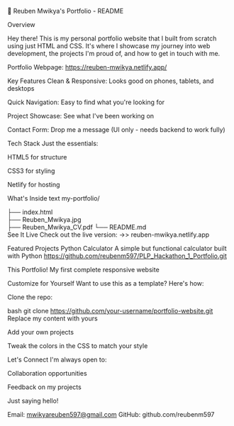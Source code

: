 🌟 Reuben Mwikya's Portfolio - README





Overview



Hey there! This is my personal portfolio website that I built from scratch using just HTML and CSS. It's where I showcase my journey into web development, the projects I'm proud of, and how to get in touch with me.

Portfolio Webpage:    https://reuben-mwikya.netlify.app/


Key Features
Clean & Responsive: Looks good on phones, tablets, and desktops

Quick Navigation: Easy to find what you're looking for

Project Showcase: See what I've been working on

Contact Form: Drop me a message (UI only - needs backend to work fully)

Tech Stack
Just the essentials:

HTML5 for structure

CSS3 for styling

Netlify for hosting

What's Inside
text
my-portfolio/


├── index.html           
├── Reuben_Mwikya.jpg    
├── Reuben_Mwikya_CV.pdf 
└── README.md            
See It Live
Check out the live version:
->> reuben-mwikya.netlify.app

Featured Projects
Python Calculator
A simple but functional calculator built with Python
https://github.com/reubenm597/PLP_Hackathon_1_Portfolio.git

This Portfolio!
My first complete responsive website

Customize for Yourself
Want to use this as a template? Here's how:

Clone the repo:

bash
git clone https://github.com/your-username/portfolio-website.git
Replace my content with yours

Add your own projects

Tweak the colors in the CSS to match your style

Let's Connect
I'm always open to:

Collaboration opportunities

Feedback on my projects

Just saying hello!

Email: mwikyareuben597@gmail.com
GitHub: github.com/reubenm597
